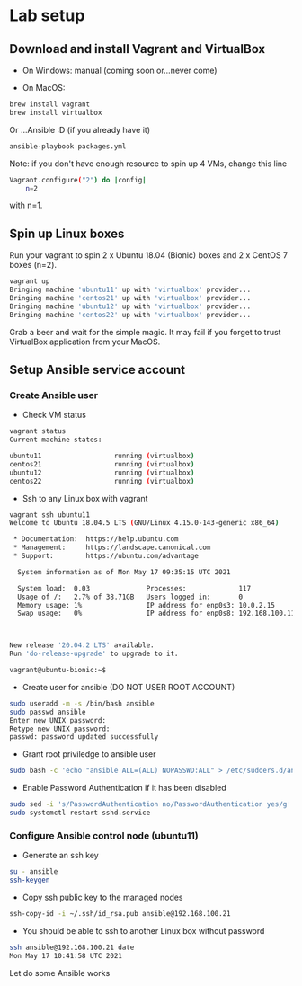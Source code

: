 # Lab setup

## Download and install Vagrant and VirtualBox

- On Windows: manual (coming soon or...never come)

- On MacOS:

```bash
brew install vagrant
brew install virtualbox
```

Or ...Ansible :D (if you already have it)

```bash
ansible-playbook packages.yml
```

Note: if you don't have enough resource to spin up 4 VMs, change this line

```bash
Vagrant.configure("2") do |config|
    n=2
```

with n=1.

## Spin up Linux boxes

Run your vagrant to spin 2 x Ubuntu 18.04 (Bionic) boxes and 2 x CentOS 7 boxes (n=2).

```bash
vagrant up
Bringing machine 'ubuntu11' up with 'virtualbox' provider...
Bringing machine 'centos21' up with 'virtualbox' provider...
Bringing machine 'ubuntu12' up with 'virtualbox' provider...
Bringing machine 'centos22' up with 'virtualbox' provider...
```

Grab a beer and wait for the simple magic. It may fail if you forget to trust VirtualBox application from your MacOS.

## Setup Ansible service account

### Create Ansible user

- Check VM status

```bash
vagrant status
Current machine states:

ubuntu11                  running (virtualbox)
centos21                  running (virtualbox)
ubuntu12                  running (virtualbox)
centos22                  running (virtualbox)
```

- Ssh to any Linux box with vagrant

```bash
vagrant ssh ubuntu11
Welcome to Ubuntu 18.04.5 LTS (GNU/Linux 4.15.0-143-generic x86_64)

 * Documentation:  https://help.ubuntu.com
 * Management:     https://landscape.canonical.com
 * Support:        https://ubuntu.com/advantage

  System information as of Mon May 17 09:35:15 UTC 2021

  System load:  0.03              Processes:             117
  Usage of /:   2.7% of 38.71GB   Users logged in:       0
  Memory usage: 1%                IP address for enp0s3: 10.0.2.15
  Swap usage:   0%                IP address for enp0s8: 192.168.100.11



New release '20.04.2 LTS' available.
Run 'do-release-upgrade' to upgrade to it.

vagrant@ubuntu-bionic:~$
```

- Create user for ansible (DO NOT USER ROOT ACCOUNT)

```bash
sudo useradd -m -s /bin/bash ansible
sudo passwd ansible
Enter new UNIX password: 
Retype new UNIX password: 
passwd: password updated successfully
```

- Grant root priviledge to ansible user

```bash
sudo bash -c 'echo "ansible ALL=(ALL) NOPASSWD:ALL" > /etc/sudoers.d/ansible'
```

- Enable Password Authentication if it has been disabled

```bash
sudo sed -i 's/PasswordAuthentication no/PasswordAuthentication yes/g' /etc/ssh/sshd_config
sudo systemctl restart sshd.service
```


### Configure Ansible control node (ubuntu11)

- Generate an ssh key

```bash
su - ansible
ssh-keygen
```

- Copy ssh public key to the managed nodes

```bash
ssh-copy-id -i ~/.ssh/id_rsa.pub ansible@192.168.100.21
```

- You should be able to ssh to another Linux box without password

```bash
ssh ansible@192.168.100.21 date
Mon May 17 10:41:58 UTC 2021
```

Let do some Ansible works